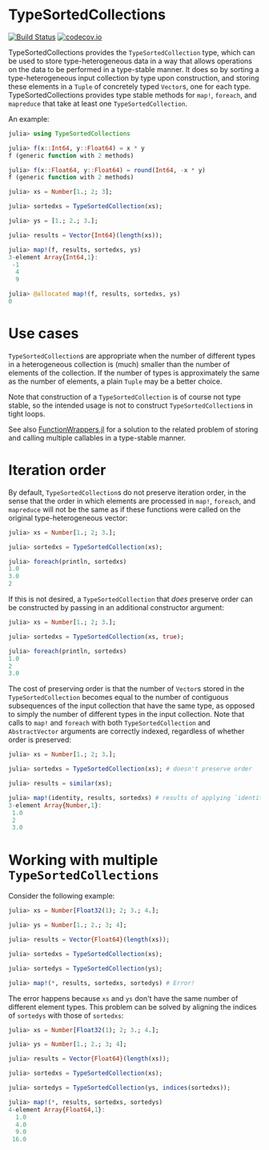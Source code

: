 # TypeSortedCollections

[![Build Status](https://travis-ci.org/tkoolen/TypeSortedCollections.jl.svg?branch=master)](https://travis-ci.org/tkoolen/TypeSortedCollections.jl)
[![codecov.io](http://codecov.io/github/tkoolen/TypeSortedCollections.jl/coverage.svg?branch=master)](http://codecov.io/github/tkoolen/TypeSortedCollections.jl?branch=master)

TypeSortedCollections provides the `TypeSortedCollection` type, which can be used to store type-heterogeneous data in a way that allows operations on the data to be performed in a type-stable manner. It does so by sorting a type-heterogeneous input collection by type upon construction, and storing these elements in a `Tuple` of concretely typed `Vector`s, one for each type. TypeSortedCollections provides type stable methods for `map!`, `foreach`, and `mapreduce` that take at least one `TypeSortedCollection`.

An example:
```julia
julia> using TypeSortedCollections

julia> f(x::Int64, y::Float64) = x * y
f (generic function with 2 methods)

julia> f(x::Float64, y::Float64) = round(Int64, -x * y)
f (generic function with 2 methods)

julia> xs = Number[1.; 2; 3];

julia> sortedxs = TypeSortedCollection(xs);

julia> ys = [1.; 2.; 3.];

julia> results = Vector{Int64}(length(xs));

julia> map!(f, results, sortedxs, ys)
3-element Array{Int64,1}:
 -1
  4
  9

julia> @allocated map!(f, results, sortedxs, ys)
0
```
# Use cases
`TypeSortedCollection`s are appropriate when the number of different types in a heterogeneous collection is (much) smaller than the number of elements of the collection. If the number of types is approximately the same as the number of elements, a plain `Tuple` may be a better choice.

Note that construction of a `TypeSortedCollection` is of course not type stable, so the intended usage is not to construct `TypeSortedCollection`s in tight loops.

See also [FunctionWrappers.jl](https://github.com/yuyichao/FunctionWrappers.jl) for a solution to the related problem of storing and calling multiple callables in a type-stable manner.

# Iteration order
By default, `TypeSortedCollection`s do not preserve iteration order, in the sense that the order in which elements are processed in `map!`, `foreach`, and `mapreduce` will not be the same as if these functions were called on the original type-heterogeneous vector:
```julia
julia> xs = Number[1.; 2; 3.];

julia> sortedxs = TypeSortedCollection(xs);

julia> foreach(println, sortedxs)
1.0
3.0
2
```

If this is not desired, a `TypeSortedCollection` that *does* preserve order can be constructed by passing in an additional constructor argument:
```julia
julia> xs = Number[1.; 2; 3.];

julia> sortedxs = TypeSortedCollection(xs, true);

julia> foreach(println, sortedxs)
1.0
2
3.0
```
The cost of preserving order is that the number of `Vector`s stored in the `TypeSortedCollection` becomes equal to the number of contiguous subsequences of the input collection that have the same type, as opposed to simply the number of different types in the input collection. Note that calls to `map!` and `foreach` with both `TypeSortedCollection` and `AbstractVector` arguments are correctly indexed, regardless of whether order is preserved:

```julia
julia> xs = Number[1.; 2; 3.];

julia> sortedxs = TypeSortedCollection(xs); # doesn't preserve order

julia> results = similar(xs);

julia> map!(identity, results, sortedxs) # results of applying `identity` end up in the right location
3-element Array{Number,1}:
 1.0
 2  
 3.0
```

# Working with multiple `TypeSortedCollections`
Consider the following example:
```julia
julia> xs = Number[Float32(1); 2; 3.; 4.];

julia> ys = Number[1.; 2.; 3; 4];

julia> results = Vector{Float64}(length(xs));

julia> sortedxs = TypeSortedCollection(xs);

julia> sortedys = TypeSortedCollection(ys);

julia> map!(*, results, sortedxs, sortedys) # Error!
```
The error happens because `xs` and `ys` don't have the same number of different element types. This problem can be solved by aligning the indices of `sortedys` with those of `sortedxs`:
```julia
julia> xs = Number[Float32(1); 2; 3.; 4.];

julia> ys = Number[1.; 2.; 3; 4];

julia> results = Vector{Float64}(length(xs));

julia> sortedxs = TypeSortedCollection(xs);

julia> sortedys = TypeSortedCollection(ys, indices(sortedxs));

julia> map!(*, results, sortedxs, sortedys)
4-element Array{Float64,1}:
  1.0
  4.0
  9.0
 16.0
```
